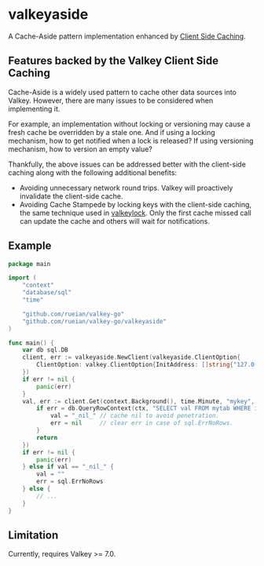 # valkeyaside

A Cache-Aside pattern implementation enhanced by [Client Side Caching](https://redis.io/docs/manual/client-side-caching/).

## Features backed by the Valkey Client Side Caching

Cache-Aside is a widely used pattern to cache other data sources into Valkey. However, there are many issues to be considered when implementing it.

For example, an implementation without locking or versioning may cause a fresh cache be overridden by a stale one.
And if using a locking mechanism, how to get notified when a lock is released? If using versioning mechanism, how to version an empty value?

Thankfully, the above issues can be addressed better with the client-side caching along with the following additional benefits: 

* Avoiding unnecessary network round trips. Valkey will proactively invalidate the client-side cache.
* Avoiding Cache Stampede by locking keys with the client-side caching, the same technique used in [valkeylock](https://github.com/rueian/valkey-go/tree/main/valkeylock). Only the first cache missed call can update the cache and others will wait for notifications.

## Example

```go
package main

import (
	"context"
	"database/sql"
	"time"

	"github.com/rueian/valkey-go"
	"github.com/rueian/valkey-go/valkeyaside"
)

func main() {
	var db sql.DB
	client, err := valkeyaside.NewClient(valkeyaside.ClientOption{
		ClientOption: valkey.ClientOption{InitAddress: []string{"127.0.0.1:6379"}},
	})
	if err != nil {
		panic(err)
	}
	val, err := client.Get(context.Background(), time.Minute, "mykey", func(ctx context.Context, key string) (val string, err error) {
		if err = db.QueryRowContext(ctx, "SELECT val FROM mytab WHERE id = ?", key).Scan(&val); err == sql.ErrNoRows {
			val = "_nil_" // cache nil to avoid penetration.
			err = nil     // clear err in case of sql.ErrNoRows.
		}
		return
	})
	if err != nil {
		panic(err)
	} else if val == "_nil_" {
		val = ""
		err = sql.ErrNoRows
	} else {
		// ...
	}
}
```

## Limitation

Currently, requires Valkey >= 7.0.